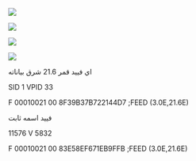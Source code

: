 ![](https://img.shields.io/badge/CW-%D9%84%D8%A7%D8%B6%D8%A7%D9%81%D8%A9%20%D8%B4%D9%81%D8%B1%D9%87%20%20%D9%85%D8%A4%D9%82%D8%AA%D9%87%20%D8%A7%D9%88%20%D8%AB%D8%A7%D8%A8%D8%AA%D9%87-brightgreen
)

![](https://img.shields.io/badge/SID-%D8%B9%D8%B7%D9%86%D9%8A%20%D8%B1%D9%82%D9%85%20-red)

![](https://img.shields.io/badge/VPID-%D8%B9%D8%B7%D9%86%D9%8A%20%D8%B1%D9%82%D9%85%20-red)

![](https://img.shields.io/badge/issues-%D8%A8%D8%A7%D9%85%D9%83%D8%A7%D9%86%D9%83%20%D9%83%D8%AA%D8%A7%D8%A8%D9%87%20%D8%A7%D9%84%D8%B7%D9%84%D8%A8%20%D9%81%D9%8A-blue 
)

اي فييد قمر 21.6 شرق بياناته

SID 1 VPID 33

F 00010021 00 8F39B37B722144D7 ;FEED (3.0E,21.6E)

فييد اسمه ثابت

11576 V 5832

F 00010021 00 83E58EF671EB9FFB ;FEED (3.0E,21.6E)
